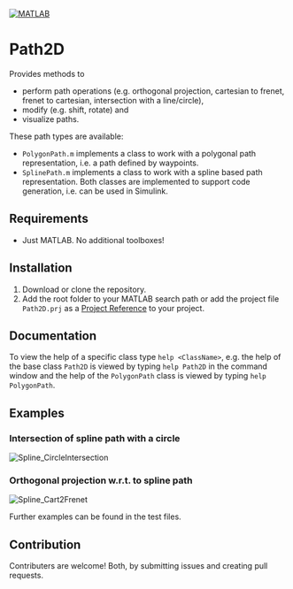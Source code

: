 [![MATLAB](https://github.com/gnestlinger/Path2D/actions/workflows/ci.yml/badge.svg)](https://github.com/gnestlinger/Path2D/actions/workflows/ci.yml)

# Path2D

Provides methods to 
- perform path operations (e.g. orthogonal projection, cartesian to frenet, frenet to cartesian, intersection with a line/circle),
- modify (e.g. shift, rotate) and 
- visualize paths.

These path types are available:
- `PolygonPath.m` implements a class to work with a polygonal path representation, i.e. a path defined by waypoints. 
- `SplinePath.m` implements a class to work with a spline based path representation.
Both classes are implemented to support code generation, i.e. can be used in Simulink.  

## Requirements
- Just MATLAB. No additional toolboxes!

## Installation
1. Download or clone the repository.
2. Add the root folder to your MATLAB search path or add the project file `Path2D.prj` as a [Project Reference](https://de.mathworks.com/help/simulink/ug/add-or-remove-a-reference-to-another-project.html) to your project.

## Documentation
To view the help of a specific class type `help <ClassName>`, e.g. the help of the base class `Path2D` is viewed by typing `help Path2D` in the command window and the help of the `PolygonPath` class is viewed by typing `help PolygonPath`.

## Examples
### Intersection of spline path with a circle

![Spline_CircleIntersection](https://user-images.githubusercontent.com/84226458/233801288-a0665561-353f-4edc-a8e8-89793ea8414b.svg)

### Orthogonal projection w.r.t. to spline path

![Spline_Cart2Frenet](https://user-images.githubusercontent.com/84226458/233801353-1c4cc9b6-3151-44bf-9b33-15054bf7119f.svg)

Further examples can be found in the test files.

## Contribution
Contributers are welcome! Both, by submitting issues and creating pull requests.
